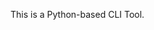 <!-- Please provide an overview of the architecture and design of the code base.
Mention anything that deviates from the standard triple hexagonal architecture and
the corresponding structure. -->

This is a Python-based CLI Tool.
